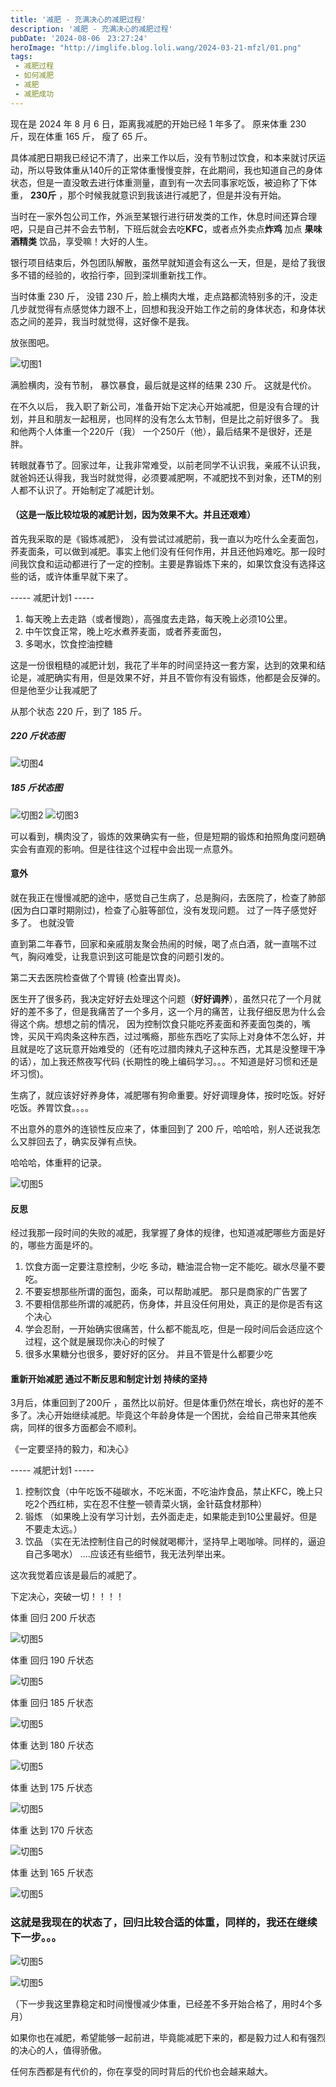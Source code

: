 ```yaml
---
title: '减肥 - 充满决心的减肥过程'
description: '减肥 - 充满决心的减肥过程'
pubDate: '2024-08-06　23:27:24'
heroImage: "http://imglife.blog.loli.wang/2024-03-21-mfzl/01.png" 
tags:
 - 减肥过程
 - 如何减肥
 - 减肥
 - 减肥成功
---
```



现在是 2024 年 8 月 6 日，距离我减肥的开始已经 1 年多了。 原来体重 230 斤，现在体重 165 斤， 瘦了 65 斤。


具体减肥日期我已经记不清了，出来工作以后，没有节制过饮食，和本来就讨厌运动，所以导致体重从140斤的正常体重慢慢变胖，在此期间，我也知道自己的身体状态，但是一直没敢去进行体重测量，直到有一次去同事家吃饭，被迫称了下体重， **230斤**  ，那个时候我就意识到我该进行减肥了，但是并没有开始。

当时在一家外包公司工作，外派至某银行进行研发类的工作，休息时间还算合理吧，只是自己并不会去节制，下班后就会去吃**KFC**，或者点外卖点**炸鸡** 加点 **果味酒精类** 饮品，享受嘛！大好的人生。

银行项目结束后，外包团队解散，虽然早就知道会有这么一天，但是，是给了我很多不错的经验的，收拾行李，回到深圳重新找工作。

当时体重 230 斤， 没错 230 斤，脸上横肉大堆，走点路都流特别多的汗，没走几步就觉得有点感觉体力跟不上，回想和我没开始工作之前的身体状态，和身体状态之间的差异，我当时就觉得，这好像不是我。

放张图吧。

![切图1](http://imglife.blog.loli.wang/2024-03-21-mfzl/02.jpg)


满脸横肉，没有节制， 暴饮暴食，最后就是这样的结果 230 斤。 这就是代价。


在不久以后， 我入职了新公司，准备开始下定决心开始减肥，但是没有合理的计划，并且和朋友一起租房，也同样的没有怎么太节制，但是比之前好很多了。 我和他两个人体重一个220斤（我） 一个250斤（他），最后结果不是很好，还是胖。


转眼就春节了。回家过年，让我非常难受，以前老同学不认识我，亲戚不认识我，就爸妈还认得我，我当时就觉得，必须要减肥啊，不减肥找不到对象，还TM的别人都不认识了。开始制定了减肥计划。


#### （这是一版比较垃圾的减肥计划，因为效果不大。并且还艰难）

首先我采取的是《锻炼减肥》， 没有尝试过减肥前，我一直以为吃什么全麦面包，荞麦面条，可以做到减肥。事实上他们没有任何作用，并且还他妈难吃。那一段时间我饮食和运动都进行了一定的控制。主要是靠锻炼下来的，如果饮食没有选择这些的话，或许体重早就下来了。

----- 减肥计划1 -----

1. 每天晚上去走路（或者慢跑），高强度去走路，每天晚上必须10公里。
2. 中午饮食正常，晚上吃水煮荞麦面，或者荞麦面包，
3. 多喝水，饮食控油控糖


这是一份很粗糙的减肥计划，我花了半年的时间坚持这一套方案，达到的效果和结论是，减肥确实有用，但是效果不好，并且不管你有没有锻炼，他都是会反弹的。但是他至少让我减肥了

从那个状态 220 斤，到了 185 斤。

##### 220 斤状态图

![切图4](http://imglife.blog.loli.wang/2024-03-21-mfzl/05.jpg)

##### 185 斤状态图

![切图2](http://imglife.blog.loli.wang/2024-03-21-mfzl/03.jpg)
![切图3](http://imglife.blog.loli.wang/2024-03-21-mfzl/04.jpg)


可以看到，横肉没了，锻炼的效果确实有一些，但是短期的锻炼和拍照角度问题确实会有直观的影响。但是往往这个过程中会出现一点意外。


#### 意外

就在我正在慢慢减肥的途中，感觉自己生病了，总是胸闷，去医院了，检查了肺部(因为白口罩时期刚过)，检查了心脏等部位，没有发现问题。 过了一阵子感觉好多了。 也就没管

直到第二年春节，回家和亲戚朋友聚会热闹的时候，喝了点白酒，就一直喘不过气，胸闷难受，让我意识到这可能是饮食的问题引发的。 

第二天去医院检查做了个胃镜 (检查出胃炎)。

医生开了很多药，我决定好好去处理这个问题（**好好调养**），虽然只花了一个月就好的差不多了，但是我痛苦了一个多月，这一个月的痛苦，让我仔细反思为什么会得这个病。想想之前的情况， 因为控制饮食只能吃荞麦面和荞麦面包类的，嘴馋，买风干鸡肉条这种东西，过过嘴瘾，那些东西吃了实际上对身体不怎么好，并且就是吃了这玩意开始难受的（还有吃过腊肉辣丸子这种东西，尤其是没整理干净的话），加上我还熬夜写代码 (长期性的晚上编码学习。。。不知道是好习惯和还是坏习惯)。

生病了，就应该好好养身体，减肥哪有狗命重要。好好调理身体，按时吃饭。好好吃饭。养胃饮食。。。。

不出意外的意外的连锁性反应来了，体重回到了 200 斤，哈哈哈，别人还说我怎么又胖回去了，确实反弹有点快。

哈哈哈，体重秤的记录。

![切图5](http://imglife.blog.loli.wang/2024-03-21-mfzl/06.jpg)



#### 反思 

经过我那一段时间的失败的减肥，我掌握了身体的规律，也知道减肥哪些方面是好的，哪些方面是坏的。 

1. 饮食方面一定要注意控制，少吃 多动，糖油混合物一定不能吃。碳水尽量不要吃。
2. 不要妄想那些所谓的面包，面条，可以帮助减肥。 那只是商家的广告罢了
3. 不要相信那些所谓的减肥药，伤身体，并且没任何用处，真正的是你是否有这个决心
4. 学会忍耐，一开始确实很痛苦，什么都不能乱吃，但是一段时间后会适应这个过程，这个就是展现你决心的时候了
5. 很多水果糖分也很多，要好好的区分。 并且不管是什么都要少吃


#### 重新开始减肥 通过不断反思和制定计划 持续的坚持

3月后，体重回到了200斤 ，虽然比以前好。但是体重仍然在增长，病也好的差不多了。决心开始继续减肥。毕竟这个年龄身体是一个困扰，会给自己带来其他疾病，同样的很多方面都会不顺利。


《一定要坚持的毅力，和决心》

----- 减肥计划1 -----

1. 控制饮食（中午吃饭不碰碳水，不吃米面，不吃油炸食品，禁止KFC，晚上只吃2个西红柿，实在忍不住整一顿青菜火锅，金针菇食材那种）
2. 锻炼 （如果晚上没有学习计划，去外面走走，如果能走到10公里最好。但是不要走太远。）
3. 饮品 （实在无法控制住自己的时候就喝椰汁，坚持早上喝咖啡。同样的，逼迫自己多喝水）
....应该还有些细节，我无法列举出来。


这次我觉着应该是最后的减肥了。

下定决心，突破一切！！！！

体重 回归 200 斤状态

![切图5](http://imglife.blog.loli.wang/2024-03-21-mfzl/07.jpg)

体重 回归 190 斤状态

![切图5](http://imglife.blog.loli.wang/2024-03-21-mfzl/09.jpg)

体重 回归 185 斤状态

![切图5](http://imglife.blog.loli.wang/2024-03-21-mfzl/08.jpg)


体重 达到 180 斤状态

![切图5](http://imglife.blog.loli.wang/2024-03-21-mfzl/11.jpg)

体重 达到 175 斤状态

![切图5](http://imglife.blog.loli.wang/2024-03-21-mfzl/10.jpg)

体重 达到 170 斤状态

![切图5](http://imglife.blog.loli.wang/2024-03-21-mfzl/12.jpg)

体重 达到 165 斤状态

![切图5](http://imglife.blog.loli.wang/2024-03-21-mfzl/13.jpg)


### 这就是我现在的状态了，回归比较合适的体重，同样的，我还在继续下一步。。。

![切图5](http://imglife.blog.loli.wang/2024-03-21-mfzl/06.jpg)


![切图5](http://imglife.blog.loli.wang/2024-03-21-mfzl/14.jpg)

（下一步我这里靠稳定和时间慢慢减少体重，已经差不多开始合格了，用时4个多月）

如果你也在减肥，希望能够一起前进，毕竟能减肥下来的，都是毅力过人和有强烈的决心的人，值得骄傲。

任何东西都是有代价的，你在享受的同时背后的代价也会越来越大。


